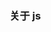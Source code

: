 <!--
 * @Author: zhangyu
 * @Email: zhangdulin@outlook.com
 * @Date: 2021-06-28 10:28:16
 * @LastEditors: zhangyu
 * @LastEditTime: 2021-07-01 09:59:04
 * @Description:
-->

### 关于 js
